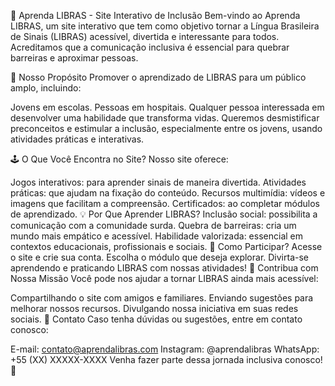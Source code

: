 🌟 Aprenda LIBRAS - Site Interativo de Inclusão
Bem-vindo ao Aprenda LIBRAS, um site interativo que tem como objetivo tornar a Língua Brasileira de Sinais (LIBRAS) acessível, divertida e interessante para todos. Acreditamos que a comunicação inclusiva é essencial para quebrar barreiras e aproximar pessoas.

🎯 Nosso Propósito
Promover o aprendizado de LIBRAS para um público amplo, incluindo:

Jovens em escolas.
Pessoas em hospitais.
Qualquer pessoa interessada em desenvolver uma habilidade que transforma vidas.
Queremos desmistificar preconceitos e estimular a inclusão, especialmente entre os jovens, usando atividades práticas e interativas.

🕹️ O Que Você Encontra no Site?
Nosso site oferece:

Jogos interativos: para aprender sinais de maneira divertida.
Atividades práticas: que ajudam na fixação do conteúdo.
Recursos multimídia: vídeos e imagens que facilitam a compreensão.
Certificados: ao completar módulos de aprendizado.
💡 Por Que Aprender LIBRAS?
Inclusão social: possibilita a comunicação com a comunidade surda.
Quebra de barreiras: cria um mundo mais empático e acessível.
Habilidade valorizada: essencial em contextos educacionais, profissionais e sociais.
🚀 Como Participar?
Acesse o site e crie sua conta.
Escolha o módulo que deseja explorar.
Divirta-se aprendendo e praticando LIBRAS com nossas atividades!
🤝 Contribua com Nossa Missão
Você pode nos ajudar a tornar LIBRAS ainda mais acessível:

Compartilhando o site com amigos e familiares.
Enviando sugestões para melhorar nossos recursos.
Divulgando nossa iniciativa em suas redes sociais.
📩 Contato
Caso tenha dúvidas ou sugestões, entre em contato conosco:

E-mail: contato@aprendalibras.com
Instagram: @aprendalibras
WhatsApp: +55 (XX) XXXXX-XXXX
Venha fazer parte dessa jornada inclusiva conosco! 🌈